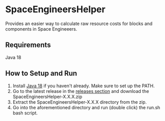 # SpaceEngineersHelper

Provides an easier way to calculate raw resource costs for blocks and components in Space Engineeers.

## Requirements

Java 18

## How to Setup and Run
1. Install [Java 18](https://www.oracle.com/java/technologies/javase/jdk18-archive-downloads.html) if you haven't already. Make sure to set up the PATH.
2. Go to the latest release in the [releases section](https://github.com/a-moseman/SpaceEngineersHelper/releases) and download the SpaceEngineersHelper-X.X.X.zip
4. Extract the SpaceEngineersHelper-X.X.X directory from the zip.
5. Go into the aforementioned directory and run (double click) the run.sh bash script.
